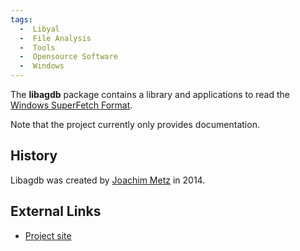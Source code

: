 ```yaml
---
tags:
  -  Libyal
  -  File Analysis
  -  Tools
  -  Opensource Software
  -  Windows
---
```

The **libagdb** package contains a library and applications to read the
[Windows SuperFetch Format](windows_superfetch_format.md).

Note that the project currently only provides documentation.

## History

Libagdb was created by [Joachim Metz](joachim_metz.md) in 2014.

## External Links

- [Project site](https://github.com/libyal/libagdb/)

